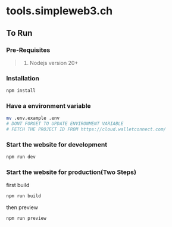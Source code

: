 # tools.simpleweb3.ch

## To Run 

### Pre-Requisites
> 1. Nodejs version 20+

### Installation

```bash
npm install
```

### Have a environment variable 
```bash
mv .env.example .env
# DONT FORGET TO UPDATE ENVIRONMENT VARIABLE 
# FETCH THE PROJECT ID FROM https://cloud.walletconnect.com/
```

### Start the website for development

```bash
npm run dev
```

### Start the website for production(Two Steps)

first build
```bash
npm run build 
```

then preview
```bash
npm run preview 
```

```

